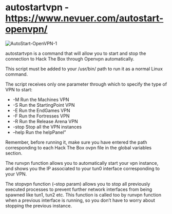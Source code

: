 # autostartvpn - https://www.nevuer.com/autostart-openvpn/

![AutoStart-OpenVPN-1](https://user-images.githubusercontent.com/96632840/195457136-182c9378-942c-406d-b1c1-2429c740ebe3.jpeg)

autostartvpn is a command that will allow you to start and stop the connection to Hack The Box through Openvpn automatically.

This script must be added to your /usr/bin/ path to run it as a normal Linux command.

The script receives only one parameter through which to specify the type of VPN to start:

* -M Run the Machines VPN
* -S Run the StartingPoint VPN
* -E Run the EndGames VPN
* -F Run the Fortresses VPN
* -R Run the Release Arena VPN
* -stop Stop all the VPN instances
* –help Run the helpPanel”

Remember, before running it, make sure you have entered the path corresponding to each Hack The Box ovpn file in the global variables section.

The runvpn function allows you to automatically start your vpn instance, and shows you the IP associated to your tun0 interface corresponding to your VPN.

The stopvpn function (–stop param) allows you to stop all previously executed processes to prevent further network interfaces from being spawned like tun1, tun2 etc. This function is called too by runvpn function when a previous interface is running, so you don’t have to worry about stopping the previous instance.
